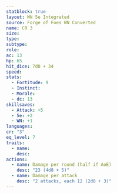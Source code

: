 ```yaml
---
statblock: true
layout: WN 5e Integrated
source: Forge of Foes WN Converted
name: CR 3
size: 
type: 
subtype: 
role: 
ac: 13
hp: 65
hit_dice: 7d8 + 34
speed: 
stats:
  - Fortitude: 9
  - Instinct: 
  - Morale: 
  - dc: 13
skillsaves:
  - Attack: +5
  - 5e: +2
  - WN: +1
languages: 
cr: "3"
eq_level: 7
traits:
  - name: 
    desc: 
actions:
  - name: Damage per round (half if AoE)
    desc: "23 (4d8 + 5)"
  - name: Damage per attack
    desc: "2 attacks, each 12 (2d8 + 3)"
---
```

